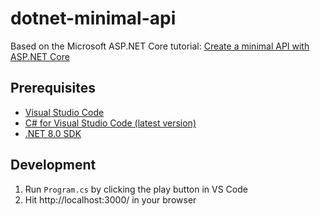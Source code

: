 # dotnet-minimal-api

Based on the Microsoft ASP.NET Core tutorial: [Create a minimal API with ASP.NET Core](https://learn.microsoft.com/en-us/aspnet/core/tutorials/min-web-api?view=aspnetcore-8.0&tabs=visual-studio-code)

## Prerequisites

* [Visual Studio Code](https://code.visualstudio.com/download)
* [C# for Visual Studio Code (latest version)](https://marketplace.visualstudio.com/items?itemName=ms-dotnettools.csharp)
* [.NET 8.0 SDK](https://dotnet.microsoft.com/download/dotnet/8.0)

## Development

1. Run `Program.cs` by clicking the play button in VS Code 
2. Hit http://localhost:3000/ in your browser